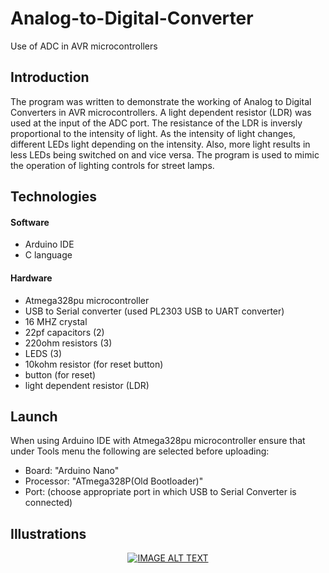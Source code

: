 # Analog-to-Digital-Converter
Use of ADC in AVR microcontrollers

## Introduction
The program was written to demonstrate the working of Analog to Digital Converters in AVR microcontrollers. A light dependent resistor (LDR) was used at the input of the ADC port.
The resistance of the LDR is inversly proportional to the intensity of light. As the intensity of light changes, different LEDs light depending on the intensity. Also, more light
results in less LEDs being switched on and vice versa. The program is used to mimic the operation of lighting controls for street lamps.

## Technologies
#### Software
* Arduino IDE
* C language

#### Hardware
* Atmega328pu microcontroller
* USB to Serial converter (used PL2303 USB to UART converter)
* 16 MHZ crystal
* 22pf capacitors (2)
* 220ohm resistors (3)
* LEDS (3)
* 10kohm resistor (for reset button)
* button (for reset)
* light dependent resistor (LDR)

## Launch
When using Arduino IDE with Atmega328pu microcontroller ensure that under Tools menu the following are selected before uploading:
* Board: "Arduino Nano"
* Processor: "ATmega328P(Old Bootloader)"
* Port: (choose appropriate port in which USB to Serial Converter is connected)

## Illustrations
<div align="center">
  <a href="https://drive.google.com/file/d/1-A1Ns_NN1Rjx8O30CO4Nim65amHZVZRz/view?usp=sharing"><img src="https://drive.google.com/file/d/1-A1Ns_NN1Rjx8O30CO4Nim65amHZVZRz/view?usp=sharing" alt="IMAGE ALT TEXT"></a>
</div>
